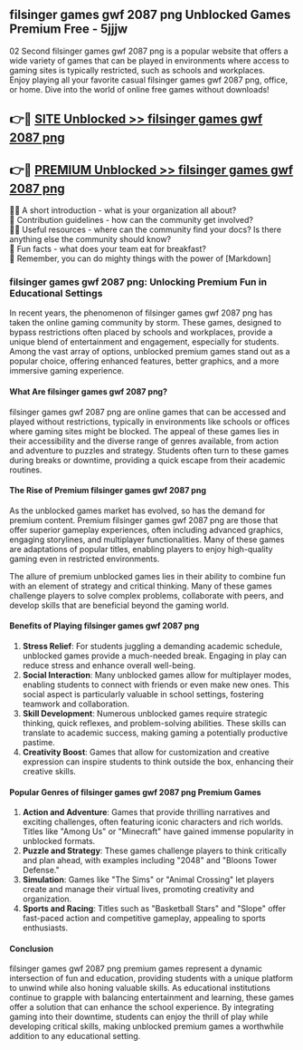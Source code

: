 ## filsinger games gwf 2087 png Unblocked Games Premium Free - 5jjjw

02 Second filsinger games gwf 2087 png is a popular website that offers a wide variety of games that can be played in environments where access to gaming sites is typically restricted, such as schools and workplaces.  
Enjoy playing all your favorite casual filsinger games gwf 2087 png, office, or home. Dive into the world of online free games without downloads!

## 👉🔴 [SITE Unblocked >> filsinger games gwf 2087 png](http://freeplayer.one?title=filsinger_games_gwf_2087_png&ref=13D)

## 👉🔴 [PREMIUM Unblocked >> filsinger games gwf 2087 png](http://freeplayer.one?title=filsinger_games_gwf_2087_png&ref=13D)

🙋‍♀️ A short introduction - what is your organization all about?  
🌈 Contribution guidelines - how can the community get involved?  
👩‍💻 Useful resources - where can the community find your docs? Is there anything else the community should know?  
🍿 Fun facts - what does your team eat for breakfast?  
🧙 Remember, you can do mighty things with the power of [Markdown]

### filsinger games gwf 2087 png: Unlocking Premium Fun in Educational Settings

In recent years, the phenomenon of filsinger games gwf 2087 png has taken the online gaming community by storm. These games, designed to bypass restrictions often placed by schools and workplaces, provide a unique blend of entertainment and engagement, especially for students. Among the vast array of options, unblocked premium games stand out as a popular choice, offering enhanced features, better graphics, and a more immersive gaming experience.

#### What Are filsinger games gwf 2087 png?

filsinger games gwf 2087 png are online games that can be accessed and played without restrictions, typically in environments like schools or offices where gaming sites might be blocked. The appeal of these games lies in their accessibility and the diverse range of genres available, from action and adventure to puzzles and strategy. Students often turn to these games during breaks or downtime, providing a quick escape from their academic routines.

#### The Rise of Premium filsinger games gwf 2087 png

As the unblocked games market has evolved, so has the demand for premium content. Premium filsinger games gwf 2087 png are those that offer superior gameplay experiences, often including advanced graphics, engaging storylines, and multiplayer functionalities. Many of these games are adaptations of popular titles, enabling players to enjoy high-quality gaming even in restricted environments.

The allure of premium unblocked games lies in their ability to combine fun with an element of strategy and critical thinking. Many of these games challenge players to solve complex problems, collaborate with peers, and develop skills that are beneficial beyond the gaming world.

#### Benefits of Playing filsinger games gwf 2087 png

1.  **Stress Relief**: For students juggling a demanding academic schedule, unblocked games provide a much-needed break. Engaging in play can reduce stress and enhance overall well-being.
2.  **Social Interaction**: Many unblocked games allow for multiplayer modes, enabling students to connect with friends or even make new ones. This social aspect is particularly valuable in school settings, fostering teamwork and collaboration.
3.  **Skill Development**: Numerous unblocked games require strategic thinking, quick reflexes, and problem-solving abilities. These skills can translate to academic success, making gaming a potentially productive pastime.
4.  **Creativity Boost**: Games that allow for customization and creative expression can inspire students to think outside the box, enhancing their creative skills.

#### Popular Genres of filsinger games gwf 2087 png Premium Games

1.  **Action and Adventure**: Games that provide thrilling narratives and exciting challenges, often featuring iconic characters and rich worlds. Titles like "Among Us" or "Minecraft" have gained immense popularity in unblocked formats.
2.  **Puzzle and Strategy**: These games challenge players to think critically and plan ahead, with examples including "2048" and "Bloons Tower Defense."
3.  **Simulation**: Games like "The Sims" or "Animal Crossing" let players create and manage their virtual lives, promoting creativity and organization.
4.  **Sports and Racing**: Titles such as "Basketball Stars" and "Slope" offer fast-paced action and competitive gameplay, appealing to sports enthusiasts.

#### Conclusion

filsinger games gwf 2087 png premium games represent a dynamic intersection of fun and education, providing students with a unique platform to unwind while also honing valuable skills. As educational institutions continue to grapple with balancing entertainment and learning, these games offer a solution that can enhance the school experience. By integrating gaming into their downtime, students can enjoy the thrill of play while developing critical skills, making unblocked premium games a worthwhile addition to any educational setting.